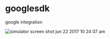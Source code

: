 # googlesdk
google integration

![simulator screen shot jun 22 2017 10 24 07 am](https://user-images.githubusercontent.com/29396683/27417878-1aa43f50-5735-11e7-9ace-80355219917b.png)
